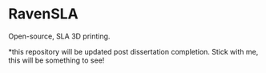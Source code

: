 # RavenSLA
Open-source, SLA 3D printing.

*this repository will be updated post dissertation completion. Stick with me, this will be something to see!
